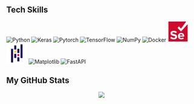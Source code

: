 <h2>Tech Skills</h2>


<p align="left">
  
  <img src="https://www.vectorlogo.zone/logos/python/python-icon.svg" height="55" title="Python"/>
  <img src="https://github.com/valohai/ml-logos/blob/master/keras.svg" height="55" title="Keras"/>
  <img src="https://www.vectorlogo.zone/logos/pytorch/pytorch-icon.svg" height="55" title="Pytorch"/>
  <img src="https://www.vectorlogo.zone/logos/tensorflow/tensorflow-icon.svg" height="55" title="TensorFlow"/>
  <img src="https://github.com/get-icon/geticon/blob/master/icons/numpy-icon.svg" height="55" title="NumPy"/>
  <img src="https://cdn.jsdelivr.net/gh/devicons/devicon/icons/docker/docker-plain.svg" height="55" title="Docker"/>
  <img src="https://github.com/devicons/devicon/blob/master/icons/selenium/selenium-original.svg" height="55" title="Selenium"/>
  <img src="https://github.com/devicons/devicon/blob/master/icons/pandas/pandas-original.svg" height="55" title="Pandas"/>
  <img src="https://upload.wikimedia.org/wikipedia/commons/0/01/Created_with_Matplotlib-logo.svg" height="55" title="Matplotlib"/>
  <img src="https://vectorwiki.com/images/i0tvc__fastapi.svg" height="55" title="FastAPI"/>
  


  
  
</p>



<h2>My GitHub Stats</h2>
<div align="center">
<a href="https://git.io/streak-stats">
  <img  height="180em" src="https://github-readme-stats.vercel.app/api/top-langs/?username=Przemyslaw11&layout=compact&theme=nord&hide_border=true&langs_count=8"/>
</a>

</div>
